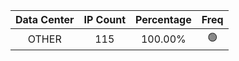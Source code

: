 | Data Center | IP Count | Percentage | Freq |
|:------------:|:--------:|:-----------:|:-----:|
| OTHER | 115 | 100.00% | 🟢 |